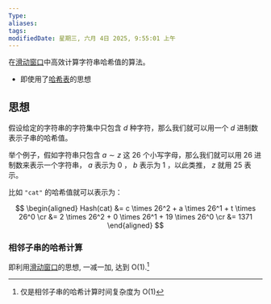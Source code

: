 ```yaml
---
Type:
aliases: 
tags: 
modifiedDate: 星期三, 六月 4日 2025, 9:55:01 上午
---
```

在[滑动窗口](滑动窗口.md)中高效计算字符串哈希值的算法。
- 即使用了[哈希表](哈希表.md)的思想

## 思想

假设给定的字符串的字符集中只包含 $d$ 种字符，那么我们就可以用一个 $d$ 进制数表示子串的哈希值。

举个例子，假如字符串只包含 $a \sim z$ 这 $26$ 个小写字母，那么我们就可以用 $26$ 进制数来表示一个字符串， $a$ 表示为 $0$ ， $b$ 表示为 $1$ ，以此类推， $z$ 就用 $25$ 表示。

比如 `"cat"` 的哈希值就可以表示为：

$$
\begin{aligned} Hash(cat) &= c \times 26^2 + a \times 26^1 + t \times 26^0 \cr &= 2 \times 26^2 + 0 \times 26^1 + 19 \times 26^0 \cr &= 1371 \end{aligned}
$$

### 相邻子串的哈希计算

即利用[滑动窗口](滑动窗口.md)的思想, 一减一加, 达到 O(1).[^1]

[^1]: 仅是相邻子串的哈希计算时间复杂度为 O(1)
